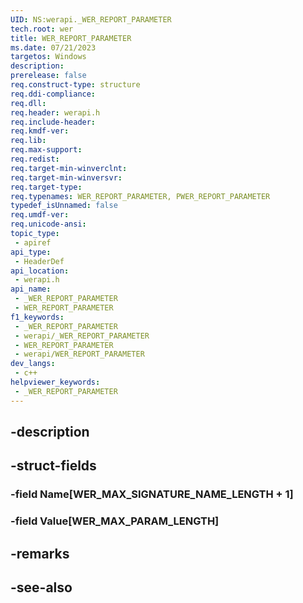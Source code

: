 ```yaml
---
UID: NS:werapi._WER_REPORT_PARAMETER
tech.root: wer
title: WER_REPORT_PARAMETER
ms.date: 07/21/2023
targetos: Windows
description: 
prerelease: false
req.construct-type: structure
req.ddi-compliance: 
req.dll: 
req.header: werapi.h
req.include-header: 
req.kmdf-ver: 
req.lib: 
req.max-support: 
req.redist: 
req.target-min-winverclnt: 
req.target-min-winversvr: 
req.target-type: 
req.typenames: WER_REPORT_PARAMETER, PWER_REPORT_PARAMETER
typedef_isUnnamed: false
req.umdf-ver: 
req.unicode-ansi: 
topic_type:
 - apiref
api_type:
 - HeaderDef
api_location:
 - werapi.h
api_name:
 - _WER_REPORT_PARAMETER
 - WER_REPORT_PARAMETER
f1_keywords:
 - _WER_REPORT_PARAMETER
 - werapi/_WER_REPORT_PARAMETER
 - WER_REPORT_PARAMETER
 - werapi/WER_REPORT_PARAMETER
dev_langs:
 - c++
helpviewer_keywords:
 - _WER_REPORT_PARAMETER
---
```


## -description

## -struct-fields

### -field Name[WER_MAX_SIGNATURE_NAME_LENGTH + 1]

### -field Value[WER_MAX_PARAM_LENGTH]

## -remarks

## -see-also

